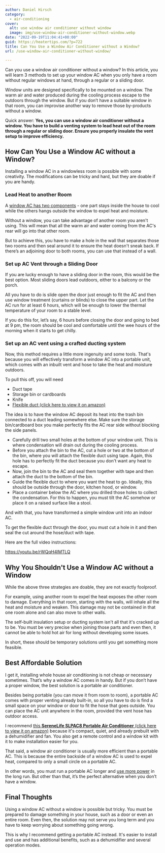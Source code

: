 ```yaml
---
author: Daniel Hirsch
category:
  - air-conditioning
cover:
  alt: use window air conditioner without window
  image: img/use-window-air-conditioner-without-window.webp
date: "2022-09-19T11:04:41+00:00"
guid: https://heatertips.com/?p=722
title: Can You Use a Window Air Conditioner without a Window?
url: /use-window-air-conditioner-without-window/

---
```

Can you use a window air conditioner without a window? In this article, you will learn 3 methods to set up your window AC when you only have a room without regular windows at hand, through a regular or a sliding door.

Window units are designed specifically to be mounted on a window. The warm air and water produced during the cooling process escape to the outdoors through the window. But if you don’t have a suitable window in that room, you can improvise another way to remove those by-products without a window.

Quick answer: **Yes, you can use a window air conditioner without a window. You have to build a venting system to lead heat out of the room through a regular or sliding door. Ensure you properly insulate the vent setup to improve efficiency.**

## How Can You Use a Window AC without a Window?

Installing a window AC in a windowless room is possible with some creativity. The modifications can be tricky and hard, but they are doable if you are handy.

### Lead Heat to another Room

A [window AC has two components](https://www.brighthubengineering.com/hvac/55186-parts-of-the-window-air-conditioners-part-one/) \- one part stays inside the house to cool while the others hangs outside the window to expel heat and moisture.

Without a window, you can take advantage of another room you aren't using. This will mean that all the warm air and water coming from the AC's rear will go into that other room.

But to achieve this, you have to make a hole in the wall that separates those two rooms and then seal around it to ensure the heat doesn't sneak back. If there’s an adjoining door to both rooms, you can use that instead of a wall.

### Set up AC Vent through a Sliding Door

If you are lucky enough to have a sliding door in the room, this would be the best option. Most sliding doors lead outdoors, either to a balcony or the porch.

All you have to do is slide open the door just enough to fit the AC and then use window treatment (curtains or blinds) to close the upper part. Let the AC run for at least 6 hours, which will be enough to lower the thermal temperature of your room to a stable level.

If you do this for, let’s say, 6 hours before closing the door and going to bed at 9 pm, the room should be cool and comfortable until the wee hours of the morning when it starts to get chilly.

### Set up an AC vent using a crafted ducting system

Now, this method requires a little more ingenuity and some tools. That's because you will effectively transform a window AC into a portable unit, which comes with an inbuilt vent and hose to take the heat and moisture outdoors.

To pull this off, you will need

- Duct tape
- Storage bin or cardboards
- Knife
- [Flexible duct (click here to view it on amazon)](https://amzn.to/3qQBsw8)

The idea is to have the window AC deposit its heat into the trash bin connected to a duct leading somewhere else. Make sure the storage bin/cardboard box you make perfectly fits the AC rear side without blocking the side panels.

- Carefully drill two small holes at the bottom of your window unit. This is where condensation will drain out during the cooling process.
- Before you attach the bin to the AC, cut a hole or two at the bottom of the bin, where you will attach the flexible duct using tape. Again, this hole has to perfectly fit the duct because you don't want any heat to escape.
- Now, join the bin to the AC and seal them together with tape and then attach the duct to the bottom of the bin.
- Guide the flexible duct to where you want the heat to go. Ideally, this should be outside through the door, kitchen hood, or window.
- Place a container below the AC where you drilled those holes to collect the condensation. For this to happen, you must tilt the AC somehow or place it on a raised surface like a stool.

And with that, you have transformed a simple window unit into an indoor AC.

To get the flexible duct through the door, you must cut a hole in it and then seal the cut around the hose/duct with tape.

Here are the full video instructions:

https://youtu.be/rWQqH4lMTLQ

## Why You Shouldn't Use a Window AC without a Window

While the above three strategies are doable, they are not exactly foolproof.

For example, using another room to expel the heat exposes the other room to damage. Everything in that room, starting with the walls, will inhale all the heat and moisture and weaken. This damage may not be contained in that one room alone and can also move to other walls.

The self-built insulation setup or ducting system isn't all that it's cracked up to be. You must be very precise when joining those parts and even then, it cannot be able to hold hot air for long without developing some issues.

In short, these should be temporary solutions until you get something more feasible.

## Best Affordable Solution

I get it, installing whole house air conditioning is not cheap or necessary sometimes. That’s why a window AC comes in handy. But if you don’t have a proper window, the best solution is a portable air conditioner.

Besides being portable (you can move it from room to room), a portable AC comes with proper venting already built-in, so all you have to do is find a small space on your window or door to fit the hose that goes outside. You can place the AC unit anywhere in the room, provided the vent hose has outdoor access.

I recommend [this **SereneLife SLPAC8 Portable Air Conditioner** (click here to view it on amazon)](https://amzn.to/3q624sP) because it's compact, quiet, and already prebuilt with a dehumidifier and fan. You also get a remote control and a window kit with it to make installation easier for you.

That said, a window air conditioner is usually more efficient than a portable AC. This is because the entire backside of a window AC is used to expel heat, compared to only a small circle on a portable AC.

In other words, you must run a portable AC longer and [use more power](/portable-air-conditioner-running-cost/) in the long run. But other than that, it’s the perfect alternative when you don’t have a window.

## Final Thoughts

Using a window AC without a window is possible but tricky. You must be prepared to damage something in your house, such as a door or even an entire room. Even then, the solution may not serve you long term and you have to keep worrying about something going wrong.

This is why I recommend getting a portable AC instead. It's easier to install and use and has additional benefits, such as a dehumidifier and several operation modes.
